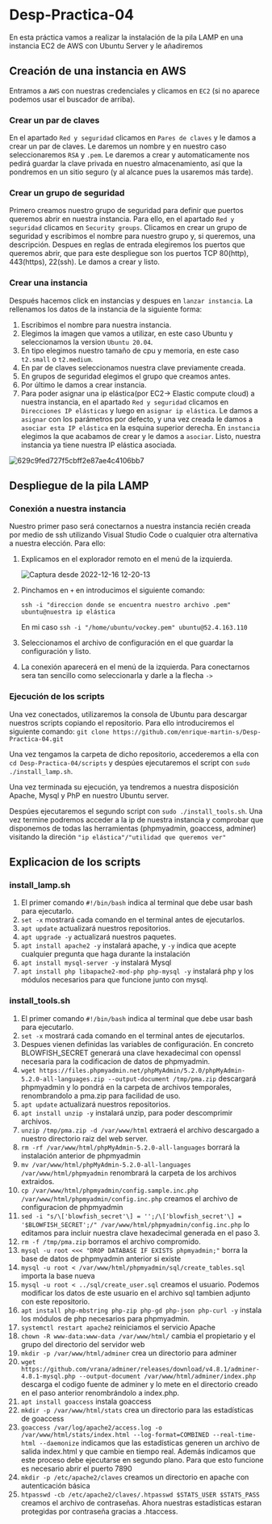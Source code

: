# Desp-Practica-04

En esta práctica vamos a realizar la instalación de la pila LAMP en una instancia EC2 de AWS con Ubuntu Server y le añadiremos 
## Creación de una instancia en AWS
Entramos a ``AWS`` con nuestras credenciales y clicamos en ``EC2`` (si no aparece podemos usar el buscador de arriba).
### Crear un par de claves
En el apartado ``Red y seguridad`` clicamos en ``Pares de claves`` y le damos a crear un par de claves. Le daremos un nombre y en nuestro caso seleccionaremos ``RSA`` y ``.pem``. Le daremos a crear y automaticamente nos pedirá guardar la clave privada en nuestro almacenamiento, así que la pondremos en un sitio seguro (y al alcance pues la usaremos más tarde).
### Crear un grupo de seguridad
Primero creamos nuestro grupo de seguridad para definir que puertos queremos abrir en nuestra instancia. Para ello, en el apartado ``Red y seguridad`` clicamos en ``Security groups``. Clicamos en crear un grupo de seguridad y escribimos el nombre para nuestro grupo y, si queremos, una descripción. Despues en reglas de entrada elegiremos los puertos que queremos abrir, que para este despliegue son los puertos TCP 80(http), 443(https), 22(ssh). Le damos a crear y listo.
### Crear una instancia
Después hacemos click en instancias y despues en ``lanzar instancia``. La rellenamos los datos de la instancia de la siguiente forma:
1. Escribimos el nombre para nuestra instancia.
2. Elegimos la imagen que vamos a utilizar, en este caso Ubuntu y seleccionamos la version ``Ubuntu 20.04``.
3. En tipo elegimos nuestro tamaño de cpu y memoria, en este caso ``t2.small`` o ``t2.medium``.
4. En par de claves seleccionamos nuestra clave previamente creada.
5. En grupos de seguridad elegimos el grupo que creamos antes.
6. Por último le damos a crear instancia.
7. Para poder asignar una ip elástica(por EC2-> Elastic compute cloud) a nuestra instancia, en el apartado  ``Red y seguridad`` clicamos en ``Direcciones IP elásticas`` y luego en ``asignar ip elástica``. Le damos a ``asignar`` con los parámetros por defecto, y una vez creada le damos a ``asociar esta IP elástica`` en la esquina superior derecha. En ``instancia`` elegimos la que acabamos de crear y le damos a ``asociar``. Listo, nuestra instancia ya tiene nuestra IP elástica asociada.

![629c9fed727f5cbff2e87ae4c4106bb7](https://user-images.githubusercontent.com/109650943/208253816-6a322fe4-f02c-454b-a77d-36a73ee166da.png)

## Despliegue de la pila LAMP
### Conexión a nuestra instancia
Nuestro primer paso será conectarnos a nuestra instancia recién creada por medio de ssh utilizando Visual Studio Code o cualquier otra alternativa a nuestra elección. Para ello:

1. Explicamos en el explorador remoto en el menú de la izquierda.

    ![Captura desde 2022-12-16 12-20-13](https://user-images.githubusercontent.com/109650943/208087565-065fef3b-35a8-4225-b707-75fc978bc79a.png)

2. Pinchamos en ``+`` en introducimos el siguiente comando:

    ``ssh -i "direccion donde se encuentra nuestro archivo .pem" ubuntu@nuestra ip elástica``

    En mi caso ``ssh -i "/home/ubuntu/vockey.pem" ubuntu@52.4.163.110``

3. Seleccionamos el archivo de configuración en el que guardar la configuración y listo.
4. La conexión aparecerá en el menú de la izquierda. Para conectarnos sera tan sencillo como seleccionarla y darle a la flecha ``->``

### Ejecución de los scripts
Una vez conectados, utilizaremos la consola de Ubuntu para descargar nuestros scripts copiando el repositorio. Para ello introduciremos el siguiente comando:
``git clone https://github.com/enrique-martin-s/Desp-Practica-04.git``

Una vez tengamos la carpeta de dicho repositorio, accederemos a ella con ``cd Desp-Practica-04/scripts`` y despúes ejecutaremos el script con ``sudo ./install_lamp.sh``.

Una vez terminada su ejecución, ya tendremos a nuestra disposición Apache, Mysql y PhP en nuestro Ubuntu server.

Despúes ejecutaremos el segundo script con ``sudo ./install_tools.sh``. Una vez termine podremos acceder a la ip de nuestra instancia y comprobar que disponemos de todas las herramientas (phpmyadmin, goaccess, adminer) visitando la direción ``"ip elástica"/"utilidad que queremos ver"``

## Explicacion de los scripts
### install_lamp.sh
1. El primer comando ``#!/bin/bash`` indica al terminal que debe usar bash para ejecutarlo.
2. ``set -x`` mostrará cada comando en el terminal antes de ejecutarlos.
3. ``apt update`` actualizará nuestros repositorios.
4. ``apt upgrade -y`` actualizará nuestros paquetes.
5. ``apt install apache2 -y`` instalará apache, y ``-y`` indica que acepte cualquier pregunta que haga durante la instalación
6. ``apt install mysql-server -y`` instalará Mysql
7. ``apt install php libapache2-mod-php php-mysql -y`` instalará php y los módulos necesarios para que funcione junto con mysql.
 
### install_tools.sh
1. El primer comando ``#!/bin/bash`` indica al terminal que debe usar bash para ejecutarlo.
2. ``set -x`` mostrará cada comando en el terminal antes de ejecutarlos.
3. Despues vienen definidas las variables de configuración. En concreto BLOWFISH_SECRET generará una clave hexadecimal con openssl necesaria para la codificacion de datos de phpmyadmin.
4. ``wget https://files.phpmyadmin.net/phpMyAdmin/5.2.0/phpMyAdmin-5.2.0-all-languages.zip --output-document /tmp/pma.zip`` descargará phpmyadmin y lo pondrá en la carpeta de archivos temporales, renombrandolo a pma.zip para facilidad de uso.
5. ``apt update`` actualizará nuestros repositorios.
6. ``apt install unzip -y`` instalará unzip, para poder descomprimir archivos.
7. ``unzip /tmp/pma.zip -d /var/www/html`` extraerá el archivo descargado a nuestro directorio raiz del web server.
8. ``rm -rf /var/www/html/phpMyAdmin-5.2.0-all-languages`` borrará la instalación anterior de phpmyadmin
9. ``mv /var/www/html/phpMyAdmin-5.2.0-all-languages /var/www/html/phpmyadmin`` renombrará la carpeta de los archivos extraidos.
10. ``cp /var/www/html/phpmyadmin/config.sample.inc.php /var/www/html/phpmyadmin/config.inc.php`` creamos el archivo de configuracion de phpmyadmin
11. ``sed -i "s/\['blowfish_secret'\] = '';/\['blowfish_secret'\] = '$BLOWFISH_SECRET';/" /var/www/html/phpmyadmin/config.inc.php`` lo editamos para incluir nuestra clave hexadecimal generada en el paso 3.
12. ``rm -f /tmp/pma.zip`` borramos el archivo compromido.
13. ``mysql -u root <<< "DROP DATABASE IF EXISTS phpmyadmin;"`` borra la base de datos de phpmyadmin anterior si existe
14. ``mysql -u root < /var/www/html/phpmyadmin/sql/create_tables.sql`` importa la base nueva
15. ``mysql -u root < ../sql/create_user.sql`` creamos el usuario. Podemos modificar los datos de este usuario en el archivo sql tambien adjunto con este repositorio.
16. ``apt install php-mbstring php-zip php-gd php-json php-curl -y`` instala los módulos de php necesarios para phpmyadmin.
17. ``systemctl restart apache2`` reiniciamos el servicio Apache
18. ``chown -R www-data:www-data /var/www/html/`` cambia el propietario y el grupo del directorio del servidor web
19. ``mkdir -p /var/www/html/adminer`` crea un directorio para adminer
20. ``wget https://github.com/vrana/adminer/releases/download/v4.8.1/adminer-4.8.1-mysql.php --output-document /var/www/html/adminer/index.php`` descarga el codigo fuente de adminer y lo mete en el directorio creado en el paso anterior renombrándolo a index.php.
21. ``apt install goaccess`` instala goaccess
22. ``mkdir -p /var/www/html/stats`` crea un directorio para las estadísticas de goaccess
23. ``goaccess /var/log/apache2/access.log -o /var/www/html/stats/index.html --log-format=COMBINED --real-time-html --daemonize`` indicamos que las estadísticas generen un archivo de salida index.html y que cambie en tiempo real. Además indicamos que este proceso debe ejecutarse en segundo plano. Para que esto funcione es necesario abrir el puerto 7890
24. ``mkdir -p /etc/apache2/claves`` creamos un directorio en apache con autenticación básica
25. ``htpasswd -cb /etc/apache2/claves/.htpasswd $STATS_USER $STATS_PASS`` creamos el archivo de contraseñas. Ahora nuestras estadísticas estaran protegidas por contraseña gracias a .htaccess.
